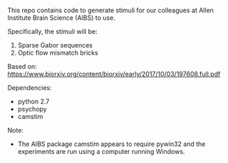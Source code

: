This repo contains code to generate stimuli for our colleagues at Allen Institute Brain Science (AIBS) to use.

Specifically, the stimuli will be:
1. Sparse Gabor sequences
2. Optic flow mismatch bricks

Based on: https://www.biorxiv.org/content/biorxiv/early/2017/10/03/197608.full.pdf

Dependencies:
- python 2.7
- psychopy
- camstim

Note:
- The AIBS package camstim appears to require pywin32 and the experiments are run using a computer running Windows.

